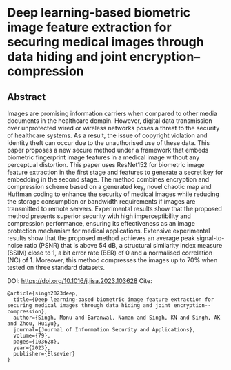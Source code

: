 # Deep learning-based biometric image feature extraction for securing medical images through data hiding and joint encryption–compression

## Abstract
Images are promising information carriers when compared to other media documents in the healthcare domain. However, digital data transmission over unprotected wired or wireless networks poses a threat to the security of healthcare systems. As a result, the issue of copyright violation and identity theft can occur due to the unauthorised use of these data. This paper proposes a new secure method under a framework that embeds biometric fingerprint image features in a medical image without any perceptual distortion. This paper uses ResNet152 for biometric image feature extraction in the first stage and features to generate a secret key for embedding in the second stage. The method combines encryption and compression scheme based on a generated key, novel chaotic map and Huffman coding to enhance the security of medical images while reducing the storage consumption or bandwidth requirements if images are transmitted to remote servers. Experimental results show that the proposed method presents superior security with high imperceptibility and compression performance, ensuring its effectiveness as an image protection mechanism for medical applications. Extensive experimental results show that the proposed method achieves an average peak signal-to-noise ratio (PSNR) that is above 54 dB, a structural similarity index measure (SSIM) close to 1, a bit error rate (BER) of 0 and a normalised correlation (NC) of 1. Moreover, this method compresses the images up to 70% when tested on three standard datasets.

DOI: https://doi.org/10.1016/j.jisa.2023.103628
Cite:
```
@article{singh2023deep,
  title={Deep learning-based biometric image feature extraction for securing medical images through data hiding and joint encryption--compression},
  author={Singh, Monu and Baranwal, Naman and Singh, KN and Singh, AK and Zhou, Huiyu},
  journal={Journal of Information Security and Applications},
  volume={79},
  pages={103628},
  year={2023},
  publisher={Elsevier}
}
```
